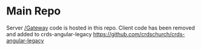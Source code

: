 # Main Repo
Server [/Gateway](Gateway/README.md)  code is hosted in this repo. Client code has been removed and added to crds-angular-legacy https://github.com/crdschurch/crds-angular-legacy 
